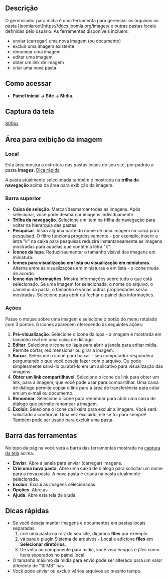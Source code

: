 <!-- Filename: Help4.x:Media / Display title:   Mídia -->

## Descrição

O gerenciador para mídia é uma ferramenta para gerenciar os arquivos na
pasta \[joomlaroot\]https://docs.joomla.org/images/ e outras pastas
locais definidas pelo usuário. As ferramentas disponíveis incluem:

- enviar (carregar) uma nova imagem (ou documento)
- excluir uma imagem existente
- renomear uma imagem
- editar uma imagem
- obter um link de imagem
- criar uma nova pasta.

## Como acessar

- **Painel inicial → Site → Mídia**.

## Captura da tela

<a
href="https://docs.joomla.org/index.php?title=Special:Upload&amp;wpDestFile=Help-4x-Media-screen-pt-br.png"
class="new" title="File:Help-4x-Media-screen-pt-br.png">800px</a>

## Área para exibição da imagem

### Local

Esta área mostra a estrutura das pastas locais do seu site, por padrão a
pasta **images**. [Dica rápida](#quicktips)

A pasta atualmente selecionada também é mostrada na **trilha da
navegação** acima da área para exibição da imagem.

### Barra superior

- **Caixa de seleção**. Marcar/desmarcar todas as imagens. Após
  selecionar, você pode desmarcar imagens individuamente.
- **Trilha da navegação**. Selecione um item na trilha da navegação para
  voltar na hierarquia das pastas.
- **Pesquisar**. Insira alguma parte do nome de uma imagem na caixa para
  pesquisad. O filtro funciona progressivamente - por exemplo, inserir a
  letra "k" na caixa para pesquisas reduzirá instantaneamente as imagens
  mostradas para aquelas que contêm a letra "k".
- **Ícones da lupa**. Reduzir/aumentar o tamanho visível das imagens em
  miniatura.
- **Ícones para visualização em lista ou visualização em miniaturas**.
  Alterna entre as visualizações em miniaturas e em lista - o ícone muda
  de acordo.
- **Ícone das informações**. Mostra informações sobre tudo o que está
  selecionado. Se uma imagem for selecionada, o nome do arquivo, o
  caminho da pasta, o tamanho e várias outras propriedades serão
  mostradas. Selecione para abrir ou fechar o painel das informações.

### Ações

Passe o mouse sobre uma imagem e selecione o botão do menu rotulado com
3 pontos. 6 ícones aparecem oferecendo as seguintes ações:

1.  **Pré-visualização**. Selecione o ícone da lupa - a imagem é
    mostrada em tamanho real em uma caixa de diálogo.
2.  **Editar**. Selecione o ícone do lápis para abrir a janela para
    editar mídia. Permite cortar, redimensionar ou girar a imagem.
3.  **Baixar**. Selecione o ícone para baixar - seu computador
    responderá perguntando o que você deseja fazer com o arquivo. Ou
    pode simplesmente salvá-lo ou abri-lo em um aplicativo para
    visualização das imagens.
4.  **Obter um link compartilhável**. Selecione o ícone de link para
    obter um link, para a imagem, que você pode usar para compartilhar.
    Uma caixa de diálogo permite copiar o link para a área de
    transferência para colar em um e-mail ou documento.
5.  **Renomear**. Selecione o ícone para renomear para abrir uma caixa
    de diálogo que permite renomear a imagem.
6.  **Excluir**. Selecione o ícone da lixeira para excluir a imagem.
    Você será solicitado a confirmar. Uma vez excluído, ele se foi para
    sempre! Também pode ser usado para excluir uma pasta.

## Barra das ferramentas

No topo da página você verá a barra das ferramentas mostrada na [captura
da tela](#screenshot) acima.

- **Enviar**. Abre a janela para enviar (carregar) imagens.
- **Crie uma nova pasta**. Abre uma caixa de diálogo para solicitar um
  nome para a nova pasta. A nova pasta é criada na pasta atualmente
  selecionada.
- **Excluir**. Exclui as imagens selecionadas.
- **Opções**. Abre as
- **Ajuda**. Abre esta tela de ajuda.

## Dicas rápidas

- Se você deseja manter imagens e documentos em pastas locais separadas:
  1.  crie uma pasta na raiz do seu site, digamos **files** por exemplo
  2.  vá para o plugin Sistema de arquivos -
      Local
      e adicione **files** em **Selecionar diretórios**.
  3.  De volta ao componente para mídia, você verá *images* e *files*
      como itens separados no painel local.
- O tamanho máximo da mídia para envio pode ser alterado para um valor
  diferente de "10 MB" nas
- Você pode enviar ou excluir vários arquivos ao mesmo tempo.
